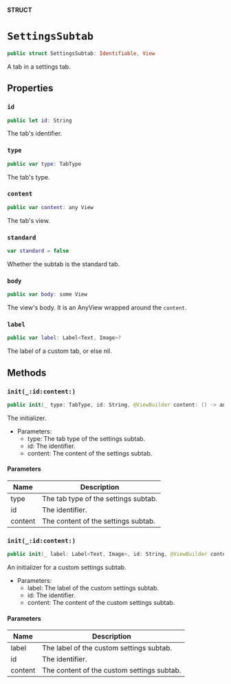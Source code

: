 **STRUCT**

# `SettingsSubtab`

```swift
public struct SettingsSubtab: Identifiable, View
```

A tab in a settings tab.

## Properties
### `id`

```swift
public let id: String
```

The tab's identifier.

### `type`

```swift
public var type: TabType
```

The tab's type.

### `content`

```swift
public var content: any View
```

The tab's view.

### `standard`

```swift
var standard = false
```

Whether the subtab is the standard tab.

### `body`

```swift
public var body: some View
```

The view's body.
It is an AnyView wrapped around the ``content``.

### `label`

```swift
public var label: Label<Text, Image>?
```

The label of a custom tab, or else nil.

## Methods
### `init(_:id:content:)`

```swift
public init(_ type: TabType, id: String, @ViewBuilder content: () -> any View)
```

The initializer.
- Parameters:
  - type: The tab type of the settings subtab.
  - id: The identifier.
  - content: The content of the settings subtab.

#### Parameters

| Name | Description |
| ---- | ----------- |
| type | The tab type of the settings subtab. |
| id | The identifier. |
| content | The content of the settings subtab. |

### `init(_:id:content:)`

```swift
public init(_ label: Label<Text, Image>, id: String, @ViewBuilder content: () -> any View)
```

An initializer for a custom settings subtab.
- Parameters:
  - label: The label of the custom settings subtab.
  - id: The identifier.
  - content: The content of the custom settings subtab.

#### Parameters

| Name | Description |
| ---- | ----------- |
| label | The label of the custom settings subtab. |
| id | The identifier. |
| content | The content of the custom settings subtab. |